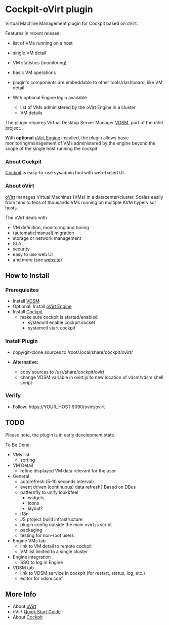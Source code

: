 # Cockpit-oVirt plugin
Virtual Machine Management plugin for Cockpit based on oVirt. 

Features in recent release:

* list of VMs running on a host
* single VM detail
* VM statistics (monitoring)
* basic VM operations
* plugin's components are embeddable to other tools/dashboard, like VM detail

* With optional Engine login available
    * list of VMs administered by the oVirt Engine in a cluster
    * VM details


The plugin requires Virtual Desktop Server Manager [VDSM](http://www.ovirt.org/Installing_VDSM_from_rpm), part of the oVirt project.

With **optional** [oVirt Engine](http://www.ovirt.org/Quick_Start_Guide) installed, the plugin allows basic monitoring/management of VMs administered by the engine beyond the scope of the single host running the cockpit. 

### About Cockpit
[Cockpit](http://cockpit-project.org/) is easy-to-use sysadmin tool with web-based UI.
 
### About oVirt
[oVirt](http://www.ovirt.org/Home) manages Virtual Machines (VMs) in a datacenter/cluster. 
Scales easily from tens to tens of thousands VMs running on multiple KVM hypervisor hosts.

The oVirt deals with
* VM definition, monitoring and tuning
* (automatic|manual) migration
* storage or network management
* SLA
* security
* easy to use web UI
* and more (see [website](http://www.ovirt.org/Home))
  

## How to Install
### Prerequisites 
* Install [VDSM](http://www.ovirt.org/Installing_VDSM_from_rpm)
* Optional: Install [oVirt Engine](http://www.ovirt.org/Quick_Start_Guide)
* Install [Cockpit](http://cockpit-project.org/running.html)
    * make sure cockpit is started/enabled
        * systemctl enable cockpit.socket
        * systemctl start cockpit

### Install Plugin
* copy/git-clone sources to /root/.local/share/cockpit/ovirt/

* **Alternative:**
    * copy sources to /usr/share/cockpit/ovirt
    * change VDSM variable in ovirt.js to new location of vdsm/vdsm shell script
    
### Verify
* Follow: https://YOUR_HOST:9090/ovirt/ovirt

## TODO 
Please note, the plugin is in early development state.

To Be Done:
* VMs list
    * sorting
* VM Detail
    * refine displayed VM data relevant for the user
* General
    * autorefresh (5-10 seconds interval)
    * event driven (continuous) data refresh? Based on DBus
    * patternfly to unify look&feel
        * widgets
        * icons
        * layout?
    * i18n
    * JS project build infrastructure
    * plugin config outside the main ovirt.js script
    * packaging
    * testing for non-root users
* Engine VMs tab
    * link to VM detail to remote cockpit
    * VM list limited to a single cluster 
* Engine integration
    * SSO to log in Engine 
* VDSM tab
    * link to VDSM service in cockpit (for restart, status, log, etc.)
    * editor for vdsm.conf


## More Info
* About [oVirt](http://www.ovirt.org/Home)
* oVirt [Quick Start Guide](http://www.ovirt.org/Quick_Start_Guide)
* About [Cockpit](http://cockpit-project.org/) 

